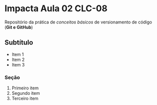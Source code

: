# Impacta Aula 02 CLC-08

Repositório da prática de _conceitos básicos_ de versionamento de código (**Git e GitHub**)

## Subtítulo

- Item 1
- Item 2
- Item 3

### Seção

1. Primeiro item
1. Segundo item
1. Terceiro item
